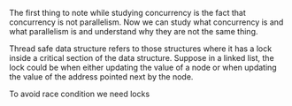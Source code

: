 The first thing to note while studying concurrency is the fact that concurrency is not parallelism. Now we can study what concurrency is and what parallelism is and understand why they are not the same thing. 

Thread safe data structure refers to those structures where it has a lock inside a critical section of the data structure. Suppose in a linked list, the lock could be when either updating the value of a node or when updating the value of the address pointed next by the node.

To avoid race condition we need locks
